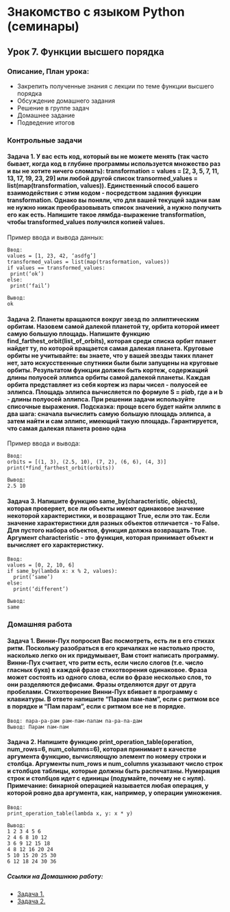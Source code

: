 # Знакомство с языком Python (семинары)


## Урок 7. Функции высшего порядка

### Описание, План урока:

- Закрепить полученные знания с лекции по теме функции высшего порядка
- Обсуждение домашнего задания
- Решение в группе задач
- Домашнее задание
- Подведение итогов

### Контрольные задачи

#### Задача 1. У вас есть код, который вы не можете менять (так часто бывает, когда код в глубине программы используется множество раз и вы не хотите ничего сломать): transformation = <???> values = [2, 3, 5, 7, 11, 13, 17, 19, 23, 29] или любой другой список transormed_values = list(map(transformation, values)). Единственный способ вашего взаимодействия с этим кодом - посредством задания функции transformation. Однако вы поняли, что для вашей текущей задачи вам не нужно никак преобразовывать список значений, а нужно получить его как есть. Напишите такое лямбда-выражение transformation, чтобы transformed_values получился копией values.
Пример ввода и вывода данных:

```
Ввод:
values = [1, 23, 42, ‘asdfg’]
transformed_values = list(map(trasformation, values))
if values == transformed_values:
 print(‘ok’)
else:
 print(‘fail’)

Вывод:
ok
```

#### Задача 2. Планеты вращаются вокруг звезд по эллиптическим орбитам. Назовем самой далекой планетой ту, орбита которой имеет самую большую площадь. Напишите функцию find_farthest_orbit(list_of_orbits), которая среди списка орбит планет найдет ту, по которой вращается самая далекая планета. Круговые орбиты не учитывайте: вы знаете, что у вашей звезды таких планет нет, зато искусственные спутники были были запущены на круговые орбиты. Результатом функции должен быть кортеж, содержащий длины полуосей эллипса орбиты самой далекой планеты. Каждая орбита представляет из себя кортеж из пары чисел - полуосей ее эллипса. Площадь эллипса вычисляется по формуле S = pi*a*b, где a и b - длины полуосей эллипса. При решении задачи используйте списочные выражения. Подсказка: проще всего будет найти эллипс в два шага: сначала вычислить самую большую площадь эллипса, а затем найти и сам эллипс, имеющий такую площадь. Гарантируется, что самая далекая планета ровно одна 
Пример ввода и вывода:

```
Ввод:
orbits = [(1, 3), (2.5, 10), (7, 2), (6, 6), (4, 3)]
print(*find_farthest_orbit(orbits))

Вывод:
2.5 10
```

#### Задача 3. Напишите функцию same_by(characteristic, objects), которая проверяет, все ли объекты имеют одинаковое значение некоторой характеристики, и возвращают True, если это так. Если значение характеристики для разных объектов отличается - то False. Для пустого набора объектов, функция должна возвращать True. Аргумент characteristic - это функция, которая принимает объект и вычисляет его характеристику.

```
Ввод: 
values = [0, 2, 10, 6] 
if same_by(lambda x: x % 2, values):
  print(‘same’)
else:
  print(‘different’)

Вывод:
same

```

### Домашняя работа

#### Задача 1. Винни-Пух попросил Вас посмотреть, есть ли в его стихах ритм. Поскольку разобраться в его кричалках не настолько просто, насколько легко он их придумывает, Вам стоит написать программу. Винни-Пух считает, что ритм есть, если число слогов (т.е. число гласных букв) в каждой фразе стихотворения одинаковое. Фраза может состоять из одного слова, если во фразе несколько слов, то они разделяются дефисами. Фразы отделяются друг от друга пробелами. Стихотворение Винни-Пух вбивает в программу с клавиатуры. В ответе напишите “Парам пам-пам”, если с ритмом все в порядке и “Пам парам”, если с ритмом все не в порядке.

```
Ввод: пара-ра-рам рам-пам-папам па-ра-па-дам 
Вывод: Парам пам-пам
```

#### Задача 2. Напишите функцию print_operation_table(operation, num_rows=6, num_columns=6), которая принимает в качестве аргумента функцию, вычисляющую элемент по номеру строки и столбца. Аргументы num_rows и num_columns указывают число строк и столбцов таблицы, которые должны быть распечатаны. Нумерация строк и столбцов идет с единицы (подумайте, почему не с нуля). Примечание: бинарной операцией называется любая операция, у которой ровно два аргумента, как, например, у операции умножения.

```
Ввод: 
print_operation_table(lambda x, y: x * y)

Вывод:
1 2 3 4 5 6
2 4 6 8 10 12
3 6 9 12 15 18
4 8 12 16 20 24
5 10 15 20 25 30
6 12 18 24 30 36

```


##### Ссылки на Домашнюю работу:
- [Задача 1.](https://github.com/stanislavfor/python-lessons/blob/main/lesson7/hw1.py)
- [Задача 2.](https://github.com/stanislavfor/python-lessons/blob/main/lesson7/hw2.py)
